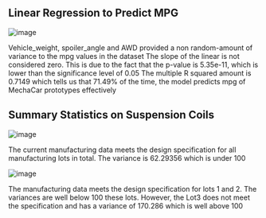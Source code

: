 ## Linear Regression to Predict MPG
![image](https://user-images.githubusercontent.com/76402559/114760781-b32b9880-9d2d-11eb-8fa2-6d75152fd6c3.png)

Vehicle_weight, spoiler_angle and AWD provided a non random-amount of variance to the mpg values in the dataset
The slope of the linear is not considered zero. This is due to the fact that the p-value is 5.35e-11, which is lower than the significance level of 0.05
The multiple R squared amount is 0.7149 which tells us that 71.49% of the time, the model predicts mpg of MechaCar prototypes effectively

## Summary Statistics on Suspension Coils
![image](https://user-images.githubusercontent.com/76402559/114767976-4ff23400-9d36-11eb-9a15-aea78465bd14.png)

The current manufacturing data meets the design specification for all manufacturing lots in total. The variance is 62.29356 which is under 100

![image](https://user-images.githubusercontent.com/76402559/114768384-c727c800-9d36-11eb-941d-c7155e0b1ba6.png)

The manufacturing data meets the design specification for lots 1 and 2. The variances are well below 100 these lots. However, the Lot3 does not meet the specification and has a variance of 170.286 which is well above 100
